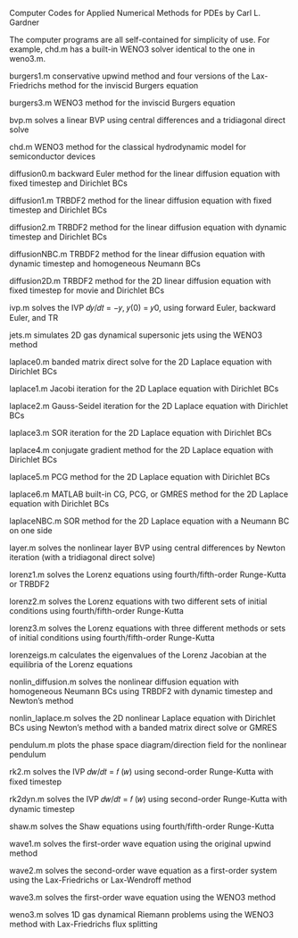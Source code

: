 Computer Codes for Applied Numerical Methods for PDEs by Carl L. Gardner

The computer programs are all self-contained for simplicity of use. For example, chd.m has a built-in WENO3 solver identical to the one in weno3.m.

burgers1.m conservative upwind method and four versions of the Lax-Friedrichs method for the inviscid Burgers equation

burgers3.m WENO3 method for the inviscid Burgers equation

bvp.m solves a linear BVP using central differences and a tridiagonal direct solve

chd.m WENO3 method for the classical hydrodynamic model for semiconductor devices

diffusion0.m backward Euler method for the linear diffusion equation with fixed timestep and Dirichlet BCs

diffusion1.m TRBDF2 method for the linear diffusion equation with fixed timestep and Dirichlet BCs

diffusion2.m TRBDF2 method for the linear diffusion equation with dynamic timestep and Dirichlet BCs

diffusionNBC.m TRBDF2 method for the linear diffusion equation with dynamic timestep and homogeneous Neumann BCs

diffusion2D.m TRBDF2 method for the 2D linear diffusion equation with fixed timestep for movie and Dirichlet BCs

ivp.m solves the IVP 𝑑𝑦/𝑑𝑡 = −𝑦, 𝑦(0) = 𝑦0, using forward Euler, backward Euler, and TR

jets.m simulates 2D gas dynamical supersonic jets using the WENO3 method 

laplace0.m banded matrix direct solve for the 2D Laplace equation with Dirichlet BCs

laplace1.m Jacobi iteration for the 2D Laplace equation with Dirichlet BCs

laplace2.m Gauss-Seidel iteration for the 2D Laplace equation with Dirichlet BCs

laplace3.m SOR iteration for the 2D Laplace equation with Dirichlet BCs 

laplace4.m conjugate gradient method for the 2D Laplace equation with Dirichlet BCs

laplace5.m PCG method for the 2D Laplace equation with Dirichlet BCs 

laplace6.m MATLAB built-in CG, PCG, or GMRES method for the 2D Laplace equation with Dirichlet BCs

laplaceNBC.m SOR method for the 2D Laplace equation with a Neumann BC on one side

layer.m solves the nonlinear layer BVP using central differences by Newton iteration (with a tridiagonal direct solve)

lorenz1.m solves the Lorenz equations using fourth/fifth-order Runge-Kutta or TRBDF2

lorenz2.m solves the Lorenz equations with two different sets of initial conditions using fourth/fifth-order Runge-Kutta

lorenz3.m solves the Lorenz equations with three different methods or sets of initial conditions using fourth/fifth-order Runge-Kutta

lorenzeigs.m calculates the eigenvalues of the Lorenz Jacobian at the equilibria of the Lorenz equations

nonlin_diffusion.m solves the nonlinear diffusion equation with homogeneous Neumann BCs using TRBDF2 with dynamic timestep and Newton’s method 

nonlin_laplace.m solves the 2D nonlinear Laplace equation with Dirichlet BCs using Newton’s method with a banded matrix direct solve or GMRES 

pendulum.m plots the phase space diagram/direction field for the nonlinear pendulum

rk2.m solves the IVP 𝑑𝑤/𝑑𝑡 = 𝑓 (𝑤) using second-order Runge-Kutta with fixed timestep

rk2dyn.m solves the IVP 𝑑𝑤/𝑑𝑡 = 𝑓 (𝑤) using second-order Runge-Kutta with dynamic timestep

shaw.m solves the Shaw equations using fourth/fifth-order Runge-Kutta 

wave1.m solves the first-order wave equation using the original upwind method 

wave2.m solves the second-order wave equation as a first-order system using the Lax-Friedrichs or Lax-Wendroff method

wave3.m solves the first-order wave equation using the WENO3 method 

weno3.m solves 1D gas dynamical Riemann problems using the WENO3 method with Lax-Friedrichs flux splitting



